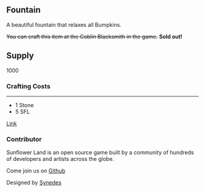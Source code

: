 ## Fountain

A beautiful fountain that relaxes all Bumpkins.

~~You can craft this item at the Goblin Blacksmith in the game.~~ **Sold out!**

## Supply

1000

### Crafting Costs

---

- 1 Stone
- 5 SFL

[Link](https://docs.sunflower-land.com/player-guides/rare-and-limited-items#decorations)

### Contributor

Sunflower Land is an open source game built by a community of hundreds of developers and artists across the globe.

Come join us on [Github](https://github.com/sunflower-land/sunflower-land)

Designed by [Synedes](https://twitter.com/LuizGuss07)
